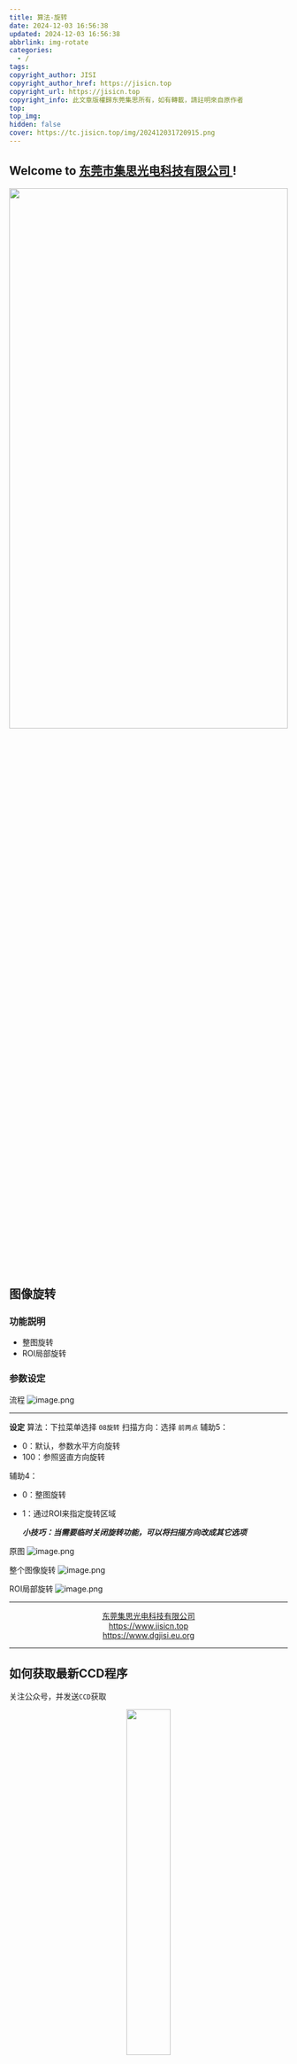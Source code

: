 ```yaml
---
title: 算法-旋转
date: 2024-12-03 16:56:38
updated: 2024-12-03 16:56:38
abbrlink: img-rotate
categories:
  - /
tags: 
copyright_author: JISI
copyright_author_href: https://jisicn.top
copyright_url: https://jisicn.top
copyright_info: 此文章版權歸东莞集思所有，如有轉載，請註明來自原作者
top: 
top_img: 
hidden: false
cover: https://tc.jisicn.top/img/202412031720915.png
---
```

## Welcome to [东莞市集思光电科技有限公司 ](https://jisicn.top) ! 
<div align="center"><img src="https://tc.jisicn.top/img/202405031228351.jpeg" width="100%" height="50%"></img></div>

## 图像旋转
### 功能説明
- 整图旋转
- ROI局部旋转
### 参数设定
流程
![image.png](https://tc.jisicn.top/img/202412031703669.png)

---

**设定**
算法：下拉菜单选择 `08旋转`
扫描方向：选择 `前两点`
辅助5：
- 0：默认，参数水平方向旋转
- 100：参照竖直方向旋转

辅助4：
- 0：整图旋转
- 1：通过ROI来指定旋转区域

	***小技巧：当需要临时关闭旋转功能，可以将扫描方向改成其它选项***

原图
![image.png](https://tc.jisicn.top/img/202412031712029.png)

整个图像旋转
![image.png](https://tc.jisicn.top/img/202412031713047.png)

ROI局部旋转
![image.png](https://tc.jisicn.top/img/202412031714122.png)

---

<center><a href="https://www.jisicn.top" target="_blank">东莞集思光电科技有限公司</a></center>
<center><a href="https://www.jisicn.top" target="_blank">https://www.jisicn.top</a></center>
<center><a href="Https://www.dgjisi.eu.org" target="_blank">https://www.dgjisi.eu.org</a></center>

----

## 如何获取最新CCD程序
关注公众号，并发送`CCD`获取

<div align="center">
    <img src="https://tc.jisicn.top/img/202404251607047.png" width="40%" height="40%"></img>
</div>

------

<div align='center' ><font size='50'>END THANKS</font></div>
<div align='center'><font size='3'><b>联系人：周生  18029199900 「dgjisi@foxmail.com」</b></font></div>